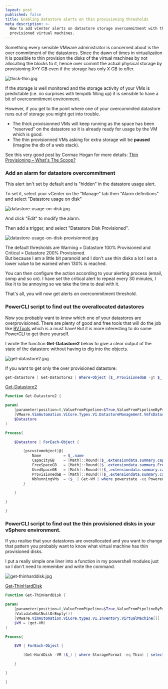 ```yaml
---
layout: post
published: false
title: Enabling datastore alerts on thin provisioning thresholds
meta description: >-
  How to add vCenter alerts on datastore storage overcommitment with thin
  provisioned virtual machines.
---
```

Something every sensible VMware administrator is concerned about is the over commitment of the datastores. Since the dawn of times in virtualization it is possible to thin provision the disks of the virtual machines by not allocating the blocks to it, hence over commit the actual physical storage by provisioning X+Y GB even if the storage has only X GB to offer.

![thick-thin.jpg]({{site.baseurl}}/img/thick-thin.jpg)

If the storage is well monitored and the storage activity of your VMs is predictable (i.e. no surprises with tempdb filling up) it is sensible to have a bit of overcommitment environment.

However, if you get to the point where one of your overcommited datastore runs out of storage you might get into trouble.  
- The thick provisionned VMs will keep running as the space has been "reserved" on the datastore so it is already ready for usage by the VM which is good.
- The thin provisionned VMs asking for extra storage will be **paused** (imagine the db of a web stack).

See this very good post by Cormac Hogan for more details: [Thin Provisioning – What's The Scoop?](http://blogs.vmware.com/vsphere/2012/03/thin-provisioning-whats-the-scoop.html)


### Add an alarm for datastore overcommitment

This alert isn't set by default and is "hidden" in the datastore usage alert.

To set it, select your vCenter on the "Manage" tab then "Alarm definitions" and select "Datastore usage on disk"

![datastore-usage-on-disk.jpg]({{site.baseurl}}/img/datastore-usage-on-disk.jpg)

And click "Edit" to modify the alarm.

Then add a trigger, and select "Datastore Disk Provisioned".

![datastore-usage-on-disk-provisionned.jpg]({{site.baseurl}}/img/datastore-usage-on-disk-provisionned.jpg)

The default thresholds are Warning = Datastore 100% Provisioned and Critical = Datastore 200% Provisioned.  
But because I am a little bit paranoid and I don't use thin disks a lot I set a lower value to be warned when 130% is reached.

You can then configure the action according to your alerting process (email, snmp and so on). I have set the critical alert to repeat every 30 minutes, I like it to be annoying so we take the time to deal with it.

That's all, you will now get alerts on overcommitment threshold.

### PowerCLI script to find out the overallocated datastores

Now you probably want to know which one of your datastores are overprovisioned. There are plenty of good and free tools that will do the job like [RVTools](http://www.robware.net/) which is a must have! But it is more interesting to do some PowerCLI to get there yourself.

I wrote the function **Get-Datastore2** below to give a clear output of the state of the datastore without having to dig into the objects.

![get-datastore2.jpg]({{site.baseurl}}/img/get-datastore2.jpg)

If you want to get only the over provisioned datastore:

```Powershell
get-datastore | Get-Datastore2 | Where-Object {$_.ProvisionedGB -gt $_.CapacityGB}
```

[Get-Datastore2](https://github.com/vxav/Scripting/blob/master/Get-Datastore2.ps1)

```Powershell
Function Get-Datastore2 {

param(
    [parameter(position=0,ValueFromPipeline=$True,ValueFromPipelineByPropertyname=$True)]
    [VMware.VimAutomation.ViCore.Types.V1.DatastoreManagement.VmfsDatastore[]]
    $Datastore
)

Process{

    $Datastore | ForEach-Object {

        [pscustomobject]@{
            Name          = $_.name
            CapacityGB    = [Math]::Round(($_.extensiondata.summary.capacity   / 1GB),2)
            FreeSpaceGB   = [Math]::Round(($_.extensiondata.summary.FreeSpace  / 1GB),2)
            UsedSpaceGB   = [Math]::Round((($_.extensiondata.summary.capacity  / 1GB) - ($_.extensiondata.summary.FreeSpace / 1GB)),2)
            ProvisionedGB = [Math]::Round((($_.extensiondata.summary.capacity  / 1GB) - ($_.extensiondata.summary.FreeSpace / 1GB) + ($_.extensiondata.summary.Uncommitted / 1GB)),2)
            NbRunningVMs  = ($_ | Get-VM | where powerstate -eq Poweredon).count
        }

    }

}

}
```

### PowerCLI script to find out the thin provisioned disks in your vSphere environment.

If you realise that your datastores are overallocated and you want to change that pattern you probably want to know what virtual machine has thin provisioned disks.

I put a really simple one liner into a function in my powershell modules just so I don't need to remember and write the command.

![get-thinharddisk.jpg]({{site.baseurl}}/img/get-thinharddisk.jpg)

[Get-ThinHardDisk](https://github.com/vxav/Scripting/blob/master/Get-ThinHardDisk.ps1)

```Powershell
Function Get-ThinHardDisk {

param(
    [parameter(position=0,ValueFromPipeline=$True,ValueFromPipelineByPropertyname=$True)]
    [ValidateNotNullOrEmpty()]
    [VMware.VimAutomation.ViCore.types.V1.Inventory.VirtualMachine[]]
    $VM = (get-VM)
)

Process{

    $VM | ForEach-Object {

        (Get-HardDisk -VM ($_) | where StorageFormat -eq Thin) | select Parent,Name,CapacityGB,StorageFormat

    }

}

}
```
